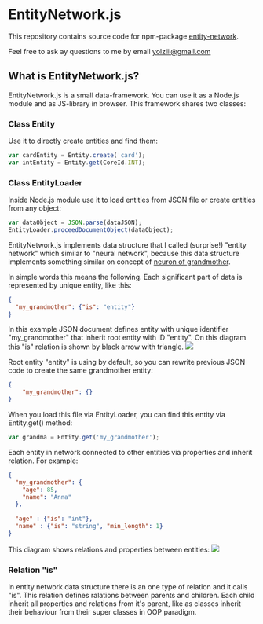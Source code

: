 # EntityNetwork.js

This repository contains source code for npm-package [entity-network](https://www.npmjs.com/package/entity-network).

Feel free to ask ay questions to me by email [yolziii@gmail.com](mailto:yolziii@gmail.com?subject=EntityNetwork.js)

## What is EntityNetwork.js?

EntityNetwork.js is a small data-framework. You can use it as a Node.js module and as JS-library in browser. 
This framework shares two classes: 

### Class Entity
Use it to directly create entities and find them:
```javascript
var cardEntity = Entity.create('card');
var intEntity = Entity.get(CoreId.INT);
```

### Class EntityLoader
Inside Node.js module use it to load entities from JSON file or create entities from any object:
```javascript
var dataObject = JSON.parse(dataJSON);
EntityLoader.proceedDocumentObject(dataObject);
```

EntityNetwork.js implements data structure that I called (surprise!) "entity network" which similar to "neural network", because this data structure implements something similar on concept of [neuron of grandmother](https://www.google.com.ua/search?q=Christof+Koch+Biophysics+of+Computation%3A+Information+Processing+in+Single+Neurons). 

In simple words this means the following. Each significant part of data is represented by unique entity, like this:
```json
{
  "my_grandmother": {"is": "entity"}
}
```
In this example JSON document defines entity with unique identifier "my_grandmother" that inherit root entity with ID "entity". On this diagram this "is" relation is shown by black arrow with triangle.
![]([docs\my_mother-1.png)

Root entity "entity" is using by default, so you can rewrite previous JSON code to create the same grandmother entity:

```json
{
    "my_grandmother": {}
}
```
 
When you load this file via EntityLoader, you can find this entity via Entity.get() method:
```javascript
var grandma = Entity.get('my_grandmother');
```


Each entity in network connected to other entities via properties and inherit relation. For example:
```json
{
  "my_grandmother": {
    "age": 85,
    "name": "Anna"
  },
  
  "age" : {"is": "int"},
  "name" : {"is": "string", "min_length": 1}
}
```
This diagram shows relations and properties between entities:
![]([https://github.com/Yolziii/EntityNetwork.js/tree/master/docs/my_mother-2.png)

### Relation "is"

In entity network data structure there is an one type of relation and it calls "is". This relation defines ralations between parents and children. Each child inherit all properties and relations from it's parent, like as classes inherit their behaviour from their super classes in OOP paradigm.
